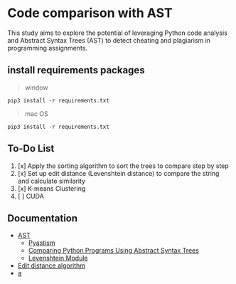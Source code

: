 # Code comparison with AST
This study aims to explore the potential of leveraging Python code analysis and Abstract Syntax Trees (AST) to detect cheating and plagiarism in programming assignments.

## install requirements packages
> window
```
pip3 install -r requirements.txt
```
> mac OS
```
pip3 install -r requirements.txt
```

## To-Do List
1. [x] Apply the sorting algorithm to sort the trees to compare step by step
2. [x] Set up edit distance (Levenshtein distance) to compare the string and calculate similarity
3. [x] K-means Clustering
4. [ ] CUDA

## Documentation
+ [AST](https://docs.python.org/3/library/ast.html#module-ast)
  - [Pyastism](https://github.com/jncraton/pyastsim)
  - [Comparing Python Programs Using Abstract Syntax Trees](https://repositorio.uniandes.edu.co/bitstream/handle/1992/44754/u830947.pdf?sequence=1)
  - [Levenshtein Module](https://rapidfuzz.github.io/Levenshtein/levenshtein.html#distance)
+ [Edit distance algorithm](https://en.wikipedia.org/wiki/Levenshtein_distance)
+ [a](https://srinivas-kulkarni.medium.com/jaro-winkler-vs-levenshtein-distance-2eab21832fd6)

